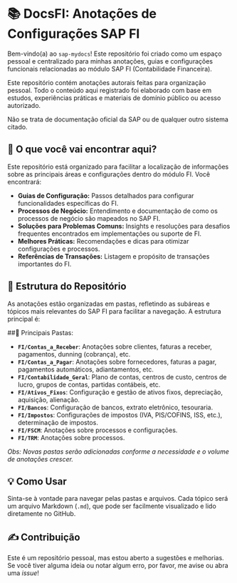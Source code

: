 # 📚 DocsFI: Anotações de Configurações SAP FI

Bem-vindo(a) ao `sap-mydocs`! Este repositório foi criado como um espaço pessoal e centralizado para minhas anotações, guias e configurações funcionais relacionadas ao módulo SAP FI (Contabilidade Financeira).

Este repositório contém anotações autorais feitas para organização pessoal.
Todo o conteúdo aqui registrado foi elaborado com base em estudos, experiências práticas e materiais de domínio público ou acesso autorizado.

Não se trata de documentação oficial da SAP ou de qualquer outro sistema citado.
## 🚀 O que você vai encontrar aqui?

Este repositório está organizado para facilitar a localização de informações sobre as principais áreas e configurações dentro do módulo FI. Você encontrará:

* **Guias de Configuração:** Passos detalhados para configurar funcionalidades específicas do FI.
* **Processos de Negócio:** Entendimento e documentação de como os processos de negócio são mapeados no SAP FI.
* **Soluções para Problemas Comuns:** Insights e resoluções para desafios frequentes encontrados em implementações ou suporte de FI.
* **Melhores Práticas:** Recomendações e dicas para otimizar configurações e processos.
* **Referências de Transações:** Listagem e propósito de transações importantes do FI.

## 📁 Estrutura do Repositório

As anotações estão organizadas em pastas, refletindo as subáreas e tópicos mais relevantes do SAP FI para facilitar a navegação. A estrutura principal é:

##📁 Principais Pastas:

* **`FI/Contas_a_Receber`**: Anotações sobre clientes, faturas a receber, pagamentos, dunning (cobrança), etc.
* **`FI/Contas_a_Pagar`**: Anotações sobre fornecedores, faturas a pagar, pagamentos automáticos, adiantamentos, etc.
* **`FI/Contabilidade_Geral`**: Plano de contas, centros de custo, centros de lucro, grupos de contas, partidas contábeis, etc.
* **`FI/Ativos_Fixos`**: Configuração e gestão de ativos fixos, depreciação, aquisição, alienação.
* **`FI/Bancos`**: Configuração de bancos, extrato eletrônico, tesouraria.
* **`FI/Impostos`**: Configurações de impostos (IVA, PIS/COFINS, ISS, etc.), determinação de impostos.
* **`FI/FSCM`**: Anotações sobre processos e configurações.
* **`FI/TRM`**: Anotações sobre processos.

*Obs: Novas pastas serão adicionadas conforme a necessidade e o volume de anotações crescer.*

## 💡 Como Usar

Sinta-se à vontade para navegar pelas pastas e arquivos. Cada tópico será um arquivo Markdown (`.md`), que pode ser facilmente visualizado e lido diretamente no GitHub.

## ✍️ Contribuição

Este é um repositório pessoal, mas estou aberto a sugestões e melhorias. Se você tiver alguma ideia ou notar algum erro, por favor, me avise ou abra uma *issue*!
